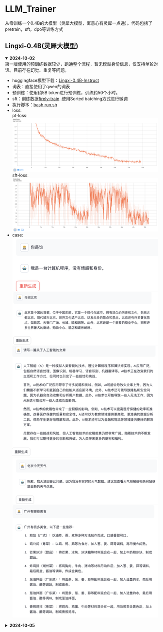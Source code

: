 # LLM_Trainer
从零训练一个0.4B的大模型（灵犀大模型，寓意心有灵犀一点通）。代码包括了pretrain，sft，dpo等训练方式

## Lingxi-0.4B(灵犀大模型)
<details open> 
<summary>  <b>2024-10-02</b> </summary>
第一版使用的预训练数据较少，跑通整个流程，暂无模型身份信息，仅支持单轮对话。目前存在幻觉、重复等问题。  

- huggingface模型下载：[Lingxi-0.4B-Instruct](https://huggingface.co/wangru8080/Lingxi-0.4B-Instruct)
- 词表：直接使用了qwen的词表
- 预训练：使用约5B token进行预训练，训练约50个小时。   
- sft：训练数据[firely-train](https://huggingface.co/datasets/YeungNLP/firefly-train-1.1M) .使用Sorted batching方式进行微调  
- 执行脚本：[bash run.sh](https://github.com/wangru8080/LLM_Trainer/blob/main/run.sh)  
- loss:  
  pt-loss:
  ![](https://github.com/wangru8080/LLM_Trainer/blob/main/resource/loss-v1-pt.png)
  sft-loss:
  ![](https://github.com/wangru8080/LLM_Trainer/blob/main/resource/loss-v1-sft.png)
- case:
![](https://github.com/wangru8080/LLM_Trainer/blob/main/resource/case0.png)
![](https://github.com/wangru8080/LLM_Trainer/blob/main/resource/case1.png)
![](https://github.com/wangru8080/LLM_Trainer/blob/main/resource/case2.png)
![](https://github.com/wangru8080/LLM_Trainer/blob/main/resource/case3.png)
![](https://github.com/wangru8080/LLM_Trainer/blob/main/resource/case4.png)
</details>

<details close> 
<summary>  <b>2024-10-05</b> </summary>

使用约150B token进行预训练。进行中，由于资源的情况大约需要训练1400个小时  

预训练迭代1个epoch后,sft一个epoch：  
![](https://github.com/wangru8080/LLM_Trainer/blob/main/resource/case5.png)
![](https://github.com/wangru8080/LLM_Trainer/blob/main/resource/case6.png)
![](https://github.com/wangru8080/LLM_Trainer/blob/main/resource/case7.png)
![](https://github.com/wangru8080/LLM_Trainer/blob/main/resource/case8.png)
![](https://github.com/wangru8080/LLM_Trainer/blob/main/resource/case9.png)
![](https://github.com/wangru8080/LLM_Trainer/blob/main/resource/case10.png)
![](https://github.com/wangru8080/LLM_Trainer/blob/main/resource/case11.png)
初步具备多轮聊天和代码的功能
